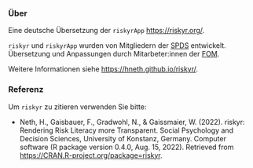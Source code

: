 
### Über

Eine deutsche Übersetzung der `riskyrApp` <https://riskyr.org/>.

`riskyr` und `riskyrApp` wurden von Mitgliedern der [SPDS](https://www.spds.uni-konstanz.de/) entwickelt. Übersetzung und Anpassungen durch Mitarbeter:innen der [FOM](https://www.fom.de/).

Weitere Informationen siehe <https://hneth.github.io/riskyr/>.

### Referenz


Um `riskyr` zu zitieren verwenden Sie bitte:

- Neth, H., Gaisbauer, F., Gradwohl, N., & Gaissmaier, W. (2022). riskyr: Rendering Risk
  Literacy more Transparent. Social Psychology and Decision Sciences, University of Konstanz,
  Germany. Computer software (R package version 0.4.0, Aug. 15, 2022). Retrieved from
  <https://CRAN.R-project.org/package=riskyr>. 


<!-- eof. --> 
